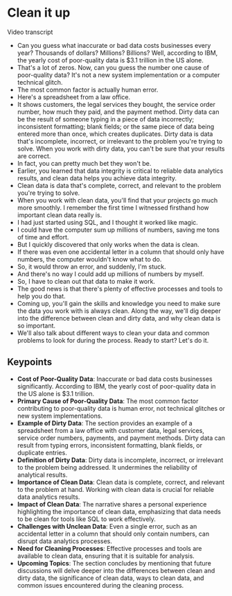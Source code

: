 # Clean it up

Video transcript

- Can you guess what inaccurate or bad data costs businesses every year? Thousands of dollars? Millions? Billions? Well, according to IBM, the yearly cost of poor-quality data is $3.1 trillion in the US alone.
- That's a lot of zeros.
Now, can you guess the number one cause of poor-quality data?
It's not a new system implementation or a computer technical glitch.
- The most common factor is actually human error.
- Here's a spreadsheet from a law office.
- It shows customers, the legal services they bought, the service order number, how much they paid, and the payment method.
Dirty data can be the result of someone typing in a piece of data incorrectly;
inconsistent formatting;
blank fields; or the same piece of data being entered more than once, which creates duplicates.
Dirty data is data that's incomplete, incorrect, or irrelevant to the problem you're trying to solve.
When you work with dirty data, you can't be sure that your results are correct.
- In fact, you can pretty much bet they won't be.
- Earlier, you learned that data integrity is critical to reliable data analytics results, and clean data helps you achieve data integrity.
- Clean data is data that's complete, correct, and relevant to the problem you're trying to solve.
- When you work with clean data, you'll find that your projects go much more smoothly.
I remember the first time I witnessed firsthand how important clean data really is.
- I had just started using SQL, and I thought it worked like magic.
- I could have the computer sum up millions of numbers, saving me tons of time and effort.
- But I quickly discovered that only works when the data is clean.
- If there was even one accidental letter in a column that should only have numbers, the computer wouldn't know what to do.
- So, it would throw an error, and suddenly, I'm stuck.
- And there's no way I could add up millions of numbers by myself.
- So, I have to clean out that data to make it work.
- The good news is that there's plenty of effective processes and tools to help you do that.
- Coming up, you'll gain the skills and knowledge you need to make sure the data you work with is always clean.
Along the way, we'll dig deeper into the difference between clean and dirty data, and why clean data is so important.
- We'll also talk about different ways to clean your data and common problems to look for during the process.
Ready to start? Let's do it.

## Keypoints

- **Cost of Poor-Quality Data**: Inaccurate or bad data costs businesses significantly. According to IBM, the yearly cost of poor-quality data in the US alone is $3.1 trillion.
- **Primary Cause of Poor-Quality Data**: The most common factor contributing to poor-quality data is human error, not technical glitches or new system implementations.
- **Example of Dirty Data**: The section provides an example of a spreadsheet from a law office with customer data, legal services, service order numbers, payments, and payment methods. Dirty data can result from typing errors, inconsistent formatting, blank fields, or duplicate entries.
- **Definition of Dirty Data**: Dirty data is incomplete, incorrect, or irrelevant to the problem being addressed. It undermines the reliability of analytical results.
- **Importance of Clean Data**: Clean data is complete, correct, and relevant to the problem at hand. Working with clean data is crucial for reliable data analytics results.
- **Impact of Clean Data**: The narrative shares a personal experience highlighting the importance of clean data, emphasizing that data needs to be clean for tools like SQL to work effectively.
- **Challenges with Unclean Data**: Even a single error, such as an accidental letter in a column that should only contain numbers, can disrupt data analytics processes.
- **Need for Cleaning Processes**: Effective processes and tools are available to clean data, ensuring that it is suitable for analysis.
- **Upcoming Topics**: The section concludes by mentioning that future discussions will delve deeper into the differences between clean and dirty data, the significance of clean data, ways to clean data, and common issues encountered during the cleaning process.
